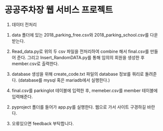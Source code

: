 # 공공주차장 웹 서비스 프로젝트

1. 데이터 전처리
1) data 폴더에 있는 2018_parking_free.csv와 2018_parking_school.csv를 다운 받는다.

2) Read_data.py로 위의 두 csv 파일을 전처리하여 combine 해서 final.csv를 만들어 준다. 그리고 Insert_RandomDATA.py를 통해 임의의 회원을 생성한 후 member.csv로 출력한다.

3) database 생성을 위해 create_code.txt 파일의 database 정보를 쿼리로 돌려준다. (database를 mysql 혹은 mariadb에서 실행한다.)

4) final.csv를 parkinglot 테이블에 입력한 후, memeber.csv를 member 테이블에 입력해준다.

2. pyproject 폴더를 들어가 app.py를 실행한다. 웹으로 가서 사이트 구경하길 바란다.

3. 오류있으면 feedback 부탁합니다.



